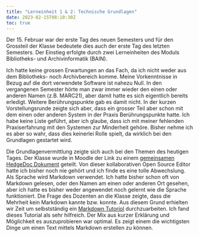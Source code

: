 ```yaml
---
title: "Lerneinheit 1 & 2: Technische Grundlagen"
date: 2023-02-15T08:10:30Z
toc: true
---
```



Der 15. Februar war der erste Tag des neuen Semesters und für den Grossteil der Klasse bedeutete dies auch der erste Tag des letzten Semesters. Der Einstieg erfolgte durch zwei Lerneinheiten des Moduls Bibliotheks- und Archivinformatik (BAIN).

Ich hatte keine grossen Erwartungen an das Fach, da ich nicht weder aus dem Bibliotheks- noch Archivbereich komme. Meine Vorkenntnisse in Bezug auf die dort verwendete Software ist nahezu Null. In den vergangenen Semester hörte man zwar immer wieder den einen oder anderen Namen (z.B. MARC21), aber damit hatte es sich eigentlich bereits erledigt. Weitere Berührungspunkte gab es damit nicht. In der kurzen Vorstellungsrunde zeigte sich aber, dass ein grosser Teil aber schon mit dem einen oder anderen System in der Praxis Berührungspunkte hatte. Ich habe keine Liste geführt, aber ich glaube, dass ich mit meiner fehlenden Praxiserfahrung mit den Systemen zur Minderheit gehöre. Bisher nehme ich es aber so wahr, dass dies keinerlei Rolle spielt, da wirklich bei den Grundlagen gestartet wird.

Die Grundlagenvermittlung zeigte sich auch bei den Themen des heutigen Tages. Der Klasse wurde in Moodle der Link zu einem [gemeinsamen HedgeDoc Dokument](https://pad.gwdg.de/Nj7bLYj_QHqaP9o29V0yGw#) geteilt. Von dieser kollaborativen Open Source Editor hatte ich bisher noch nie gehört und ich finde es eine tolle Abwechslung. Als Sprache wird Markdown verwendet. Ich hatte bisher schon oft von Markdown gelesen, oder den Namen am einen oder anderen Ort gesehen, aber ich hatte es bisher weder angewendet noch gelernt wie die Sprache funktioniert. Die Frage des Dozenten an die Klasse zeigte, dass die Mehrheit kein Markdown kannte bzw. konnte. Aus diesem Grund erhielten wir Zeit um selbstständig ein [Markdown Tutoriol](https://www.markdowntutorial.com) durchzuarbeiten. Ich fand dieses Tutorial als sehr hilfreich. Der Mix aus kurzer Erklärung und Möglichkeit es auszuprobieren war optimal. Es zeigt einem die wichtigsten Dinge um einen Text mittels Markdown erstellen zu können. 
